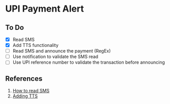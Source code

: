 # UPI Payment Alert

## To Do

- [x] Read SMS
- [x] Add TTS functionality
- [ ] Read SMS and announce the payment (RegEx)
- [ ] Use notification to validate the SMS read
- [ ] Use UPI reference number to validate the transaction before announcing

## References

1. [How to read SMS](https://stackoverflow.com/a/9494532/5258060)
1. [Adding TTS](https://www.tutorialspoint.com/android/android_text_to_speech.htm)

